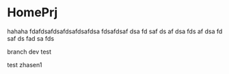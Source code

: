HomePrj
=======
hahaha
fdafdsafdsafdsafdsafdsa
fdsafdsaf
dsa
fd
saf
ds
af
dsa
fds
af
dsa
fd
saf
ds
fad
sa
fds


branch dev test

test zhasen1